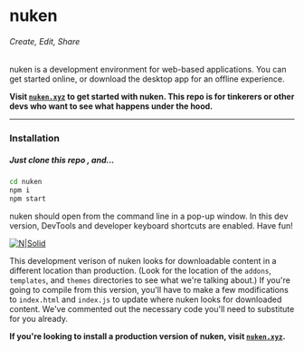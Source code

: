 # nuken 
###### Create, Edit, Share

nuken is a development environment for web-based applications. You can get started online, or download the desktop app for an offline experience.

**Visit [``nuken.xyz``](http://nuken.xyz/) to get started with nuken. This repo is for tinkerers or other devs who want to see what happens under the hood.**

-------
### Installation
##### Just clone this repo , and...
[]()
```sh
cd nuken
npm i
npm start
```
nuken should open from the command line in a pop-up window. In this dev version, DevTools and developer keyboard shortcuts are enabled. Have fun!

[![N|Solid](https://nuken.xyz/images/editor.png)](https://nodesource.com/products/nsolid)

This development verison of nuken looks for downloadable content in a different location than production. (Look for the location of the `addons`, `templates`, and `themes` directories to see what we're talking about.) If you're going to compile from this version, you'll have to make a few modifications to `index.html` and `index.js` to update where nuken looks for downloaded content. We've commented out the necessary code you'll need to substitute for you already.

**If you're looking to install a production version of nuken, visit [``nuken.xyz``](http://nuken.xyz/).** 
